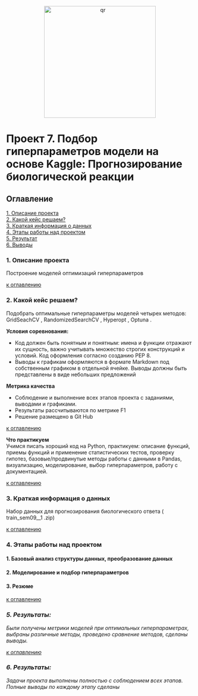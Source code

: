 <p align="center">
 <img width="300px" src="molecule.jpg" alt="qr"/>
</p>

# Проект 7. Подбор гиперпараметров модели на основе Kaggle: Прогнозирование биологической реакции

## <a1 id="title0">Оглавление</a1>  
[1. Описание проекта](#title1)  
[2. Какой кейс решаем?](#title2)  
[3. Краткая информация о данных](#title3)  
[4. Этапы работы над проектом](#title4)  
[5. Результат](#title5)    
[6. Выводы](#title6) 

### <b id="title1">1. Описание проекта</b>  
 Построение моделей оптимизаций гиперпараметров

[к оглавлению](#title0)


### <c id="title2">2. Какой кейс решаем?</c>    
Подобрать оптимальные гиперпараметры моделей четырех методов: GridSeachCV , RandomizedSearchCV , Hyperopt , Optuna .

**Условия соревнования:**   
- Код должен быть понятным и понятным: имена и функции отражают их сущность, важно учитывать множество строгих конструкций и условий. Код оформления согласно созданию PEP 8.
- Выводы к графикам оформляются в формате Markdown под собственным графиком в отдельной ячейке. Выводы должны быть представлены в виде небольших предложений

**Метрика качества**     
- Соблюдение и выполнение всех этапов проекта с заданиями, выводами и графиками.
- Результаты рассчитываются по метрике F1
- Решение размещено в Git Hub

[к оглавлению](#title0)


**Что практикуем**     
Учимся писать хороший код на Python, практикуем: описание функций, приемы функций и применение статистических тестов, проверку гипотез, базовые/продвинутые методы работы с данными в Pandas, визуализацию, моделирование, выбор гиперпараметров, работу с документацией.

[к оглавлению](#title0)

### <d id="title3">3. Краткая информация о данных<d>
Набор данных для прогнозирования биологического ответа ( train_sem09__1 .zip) 


[к оглавлению](#title0)


### <e id="title4">4. Этапы работы над проектом<e>
#### 1.  Базовый анализ структуры данных, преобразование данных
#### 2.  Моделирование и подбор гиперпараметров
#### 3.  Резюме


[к оглавлению](#title0)


### <i id="title5">5. Результаты:<i>  
Были получены метрики моделей при оптимальных гиперпараметрах, выбраны различные методы, проведено сравнение методов, сделаны выводы.


[к оглавлению](#title0)


### <f id="title6">6. Результаты:<i>
Задачи проекта выполнены полностью с соблюдением всех этапов. Полные выводы по каждому этапу сделаны  